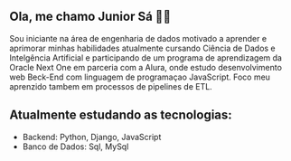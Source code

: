 ## Ola, me chamo Junior Sá 🤝🏿
  Sou iniciante na área de engenharia de dados motivado a aprender e aprimorar minhas habilidades
  atualmente cursando Ciência de Dados e Intelgência Artificial e participando de um programa de aprendizagem da Oracle Next One em parceria com a Alura, onde estudo desenvolvimento web Beck-End
  com linguagem de programaçao JavaScript.
  Foco meu aprenzido tambem em processos de pipelines de  ETL.
  
  ## Atualmente estudando as tecnologias:
 * Backend: Python, Django, JavaScript 
 * Banco de Dados: Sql, MySql
   
  
  
    
   
